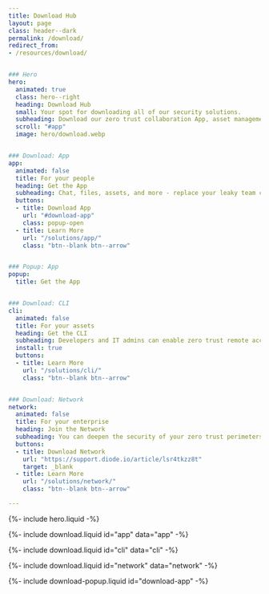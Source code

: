 ```yaml
---
title: Download Hub
layout: page
class: header--dark
permalink: /download/
redirect_from:
- /resources/download/


### Hero
hero:
  animated: true
  class: hero--right
  heading: Download Hub
  small: Your spot for downloading all of our security solutions.
  subheading: Download our zero trust collaboration App, asset management CLI, and network node below.
  scroll: "#app"
  image: hero/download.webp


### Download: App
app:
  animated: false
  title: For your people
  heading: Get the App
  subheading: Chat, files, assets, and more - replace your leaky team collaboration app with Diode.
  buttons:
  - title: Download App
    url: "#download-app"
    class: popup-open
  - title: Learn More
    url: "/solutions/app/"
    class: "btn--blank btn--arrow"


### Popup: App
popup:
  title: Get the App


### Download: CLI
cli:
  animated: false
  title: For your assets
  heading: Get the CLI
  subheading: Developers and IT admins can enable zero trust remote access for devices and servers so that the right people and systems can interact.
  install: true
  buttons:
  - title: Learn More
    url: "/solutions/cli/"
    class: "btn--blank btn--arrow"


### Download: Network
network:
  animated: false
  title: For your enterprise
  heading: Join the Network
  subheading: You can deepen the security of your zero trust perimeters by hosting a node.
  buttons:
  - title: Download Network
    url: "https://support.diode.io/article/lsr4tkzz8t"
    target: _blank
  - title: Learn More
    url: "/solutions/network/"
    class: "btn--blank btn--arrow"

---
```


{%- include hero.liquid -%}

{%- include download.liquid id="app" data="app" -%}

{%- include download.liquid id="cli" data="cli" -%}

{%- include download.liquid id="network" data="network" -%}

{%- include download-popup.liquid id="download-app" -%}
